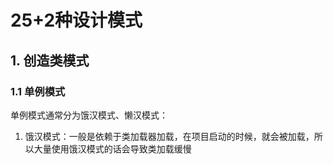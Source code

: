 # 25+2种设计模式
## 1. 创造类模式
### 1.1 单例模式
单例模式通常分为饿汉模式、懒汉模式：
1. 饿汉模式：一般是依赖于类加载器加载，在项目启动的时候，就会被加载，所以大量使用饿汉模式的话会导致类加载缓慢
